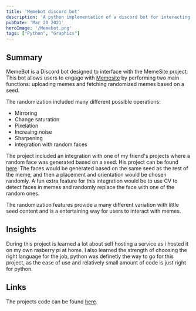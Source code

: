 ```yaml
---
title: 'Memebot discord bot'
description: 'A python implementation of a discord bot for interacting with the memesite API'
pubDate: 'Mar 20 2021'
heroImage: '/Memebot.png'
tags: ["Python", "Graphics"]
---
```

## Summary

MemeBot is a Discord bot designed to interface with the MemeSite project. This bot allows users to engage with [Memesite](https://madswolf.dk/projects/memesite) by performing two main functions: uploading memes and fetching randomized memes based on a seed.

The randomization included many different possible operations:

- Mirroring
- Change saturation
- Pixelation
- Increaing noise
- Sharpening
- integration with random faces

The project included an integration with one of my friend's projects where a random face was generated based on a seed. His project can be found [here](https://tobloef.com/projects?project=face-generator).
The faces would be generated based on the same seed as the rest of the meme, and then a placement and orientation would be chosen randomly. A fun extra feature for this integration would be to use CV to detect faces in memes and randomly replace the face with one of the random ones.

The randomization features provide a many different variation with little seed content and is a entertaining way for users to interact with memes.

## Insights

During this project is learned a lot about self hosting a service as i hosted it on my own rasberry pi at home.
I also learned the strength of choosing the right language for the job, python was definetly the way to go for this project, as the ease of use and relatively small amount of code is just right for python.

## Links

The projects code can be found [here](https://www.github.com/madswolf/memebot).
